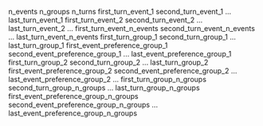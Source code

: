 n_events n_groups n_turns
first_turn_event_1 second_turn_event_1 ... last_turn_event_1
first_turn_event_2 second_turn_event_2 ... last_turn_event_2
...
first_turn_event_n_events second_turn_event_n_events ... last_turn_event_n_events
first_turn_group_1 second_turn_group_1 ... last_turn_group_1
first_event_preference_group_1 second_event_preference_group_1 ... last_event_preference_group_1
first_turn_group_2 second_turn_group_2 ... last_turn_group_2
first_event_preference_group_2 second_event_preference_group_2 ... last_event_preference_group_2
...
first_turn_group_n_groups second_turn_group_n_groups ... last_turn_group_n_groups
first_event_preference_group_n_groups second_event_preference_group_n_groups ... last_event_preference_group_n_groups